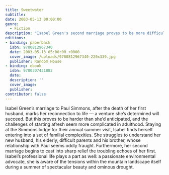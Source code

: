 ```yaml
---
title: Sweetwater
subtitle:
date: 2003-05-13 00:00:00
genre:
  - Fiction
description: "Isabel Green's second marriage proves to be more difficult than she anticipated, complicated by family secrets and troubling echoes of her first."
editions:
- binding: paperback
  isbn: 9780812967340
  date: 2003-05-13 05:00:00 +0000  
  cover_image: /uploads/9780812967340-220x339.jpg
  publisher: Random House
- binding: ebook
  isbn: 9780307431882
  date: 
  description: ''
  cover_image: 
  publisher: 
contributor: false
---
```

Isabel Green&#8217;s marriage to Paul Simmons, after the death of her first husband, marks her reconnection to life &#8212; a venture she&#8217;s determined will succeed. But this proves to be harder than she&#8217;d anticipated, and the challenges of starting afresh seem more complicated in adulthood. Staying at the Simmons lodge for their annual summer visit, Isabel finds herself entering into a set of familial complexities. She struggles to understand her new husband, his elderly, difficult parents and his brother, whose relationship with Paul seems oddly fraught. Furthermore, her second marriage begins to cast into sharp relief the troubling echoes of her first. Isabel&#8217;s professional life plays a part as well: a passionate environmental advocate, she is aware of the tensions within the mountain landscape itself during a summer of spectacular beauty and ominous drought.
